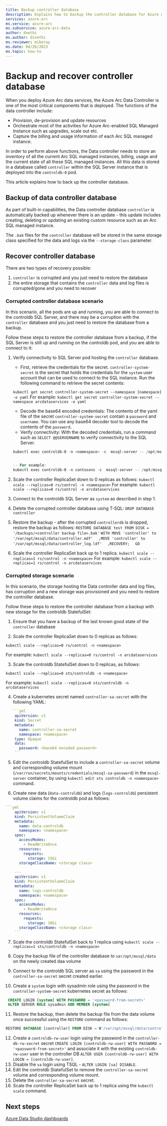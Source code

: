 ```yaml
---
title: Backup controller database
description: Explains how to backup the controller database for Azure Arc-enabled data services
services: azure-arc
ms.service: azure-arc
ms.subservice: azure-arc-data
author: dnethi
ms.author: dinethi
ms.reviewer: mikeray
ms.date: 04/26/2023
ms.topic: how-to
---
```


# Backup and recover controller database

When you deploy Azure Arc data services, the Azure Arc Data Controller is one of the most critical components that is deployed. The functions of the  data controller include:

- Provision, de-provision and update resources
- Orchestrate most of the activities for Azure Arc-enabled SQL Managed Instance such as upgrades, scale out etc. 
- Capture the billing and usage information of each Arc SQL managed instance. 

In order to perform above functions, the Data controller needs to store an inventory of all the current Arc SQL managed instances, billing, usage and the current state of all these SQL managed instances. All this data is stored  in a database called `controller` within the SQL Server instance that is deployed into the `controldb-0` pod. 

This article explains how to back up the controller database.

## Backup of data controller database

As part of built-in capabilities, the Data controller database `controller` is automatically backed up whenever there is an update - this update includes creating, deleting or updating an existing custom resource such as an Arc SQL managed instance.

The `.bak` files for the `controller` database will be stored in the same storage class specified for the data and logs via the `--storage-class` parameter.

## Recover controller database 

There are two types of recovery possible:

1. `controller` is corrupted and you just need to restore the database
1. the entire storage that contains the `controller` data and log files is corrupted/gone and you need to recover 

### Corrupted controller database scenario

In this scenario, all the pods are up and running, you are able to connect to the controldb SQL Server, and there may be a corruption with the `controller` database and you just need to restore the database from a backup.

Follow these steps to restore the controller database from a backup, if the SQL Server is still up and running on the controldb pod, and you are able to connect to it:

1. Verify connectivity to SQL Server pod hosting the `controller` database.

   - First, retrieve the credentials for the secret. `controller-system-secret` is the secret that holds the credentials for the `system` user account that can be used to connect to the SQL instance.
      Run the following command to retrieve the secret contents:
   
   `kubectl get secret controller-system-secret --namespace [namespace] -o yaml`
   For example:
   `kubectl get secret controller-system-secret --namespace arcdataservices -o yaml`
   - Decode the base64 encoded credentials: The contents of the yaml file of the secret `controller-system-secret` contain a `password` and `username`. You can use any base64 decoder tool to decode the contents of the `password`.
   - Verify connectivity: With the decoded credentials, run a command such as `SELECT @@SERVERNAME` to verify connectivity to the SQL Server.

   ```powershell
   kubectl exec controldb-0 -n <namespace> -c  mssql-server -- /opt/mssql-tools/bin/sqlcmd -S localhost -U system -P "<password>" -Q "SELECT @@SERVERNAME"
   
   
   -- For example:
   kubectl exec controldb-0 -n contosons -c  mssql-server -- /opt/mssql-tools/bin/sqlcmd -S localhost -U system -P "<password>" -Q "SELECT @@SERVERNAME"
   ```
1. Scale the controller ReplicaSet down to 0 replicas as follows:
`kubectl scale --replicas=0 rs/control -n <namespace>`
For example: `kubectl scale --replicas=0 rs/control -n arcdataservices`
1. Connect to the controldb SQL Server as `system` as described in step 1.
1. Delete the corrupted controller database using T-SQL:
`DROP DATABASE controller`
1. Restore the backup - after the corrupted `controllerdb` is dropped, restore the backup as follows:
`RESTORE DATABASE test FROM DISK = '/backups/<controller backup file>.bak'`
`WITH MOVE 'controller' to '/var/opt/mssql/data/controller.mdf'  `
`,MOVE 'controller' to '/var/opt/mssql/data/controller_log.ldf'  `
`,RECOVERY;  `
`GO` 
1. Scale the controller ReplicaSet back up to 1 replica.
`kubectl scale --replicas=1 rs/control -n <namespace>`
For example: `kubectl scale --replicas=1 rs/control -n arcdataservices`

### Corrupted storage scenario

In this scenario, the storage hosting the Data controller data and log files, has corruption and a new storage was provisioned and you need to restore the controller database.

Follow these steps to restore the controller database from a backup with new storage for the controldb StatefulSet:

1. Ensure that you have a backup of the last known good state of the `controller` database

2. Scale the controller ReplicaSet down to 0 replicas as follows:

`kubectl scale --replicas=0 rs/control -n <namespace>`

For example: `kubectl scale --replicas=0 rs/control -n arcdataservices`

3. Scale the controldb StatefulSet down to 0 replicas, as follows: 

`kubectl scale --replicas=0 sts/controldb -n <namespace>`

For example: `kubectl scale --replicas=0 sts/controldb -n arcdataservices`

4. Create a kubernetes secret named `controller-sa-secret` with the following YAML: 

```yaml
   ```yml
    apiVersion: v1
    kind: Secret
    metadata:
      name: controller-sa-secret
      namespace: <namespace>
    type: Opaque
    data:
      password: <base64 encoded password>
    ```
```

5. Edit the controldb StatefulSet to include a `controller-sa-secret` volume and corresponding volume mount (`/var/run/secrets/mounts/credentials/mssql-sa-password`) in the `mssql-server` container, by using `kubectl edit sts controldb -n <namespace>` command. 

6. Create new data (`data-controldb`) and logs (`logs-controldb`) persistent volume claims for the controldb pod as follows: 

```yaml
```yml
    apiVersion: v1
    kind: PersistentVolumeClaim
    metadata:
      name: data-controldb
      namespace: <namespace>
    spec:
      accessModes:
        - ReadWriteOnce
      resources:
        requests:
          storage: 15Gi
      storageClassName: <storage class>
    
    ---
    apiVersion: v1
    kind: PersistentVolumeClaim
    metadata:
      name: logs-controldb
      namespace: <namespace>
    spec:
      accessModes:
        - ReadWriteOnce
      resources:
        requests:
          storage: 10Gi
      storageClassName: <storage class>
    ```
```

7. Scale the controldb StatefulSet back to 1 replica using `kubectl scale --replicas=1 sts/controldb -n <namespace>`

8. Copy the backup file of the controller database to `var/opt/mssql/data` on the newly created daa volume

9. Connect to the controldb SQL server as `sa` using the password in the `controller-sa-secret` secret created earlier.

10. Create a `system` login with sysadmin role using the password in the `controller-system-secret` kubernetes secret as follows:

```sql
 CREATE LOGIN [system] WITH PASSWORD = '<password-from-secret>'
 ALTER SERVER ROLE sysadmin ADD MEMBER [system]
```

11. Restore the backup, then delete the backup file from the data volume once successful using the `RESTORE` command as follows:
```sql
RESTORE DATABASE [controller] FROM DISK = N'/var/opt/mssql/data/controller.bak' WITH FILE = 1
```

12. Create a `controldb-rw-user` login using the password in the `controller-db-rw-secret` secret `CREATE LOGIN [controldb-rw-user] WITH PASSWORD = '<password-from-secret>'` and associate it with the existing `controldb-rw-user` user in the controller DB `ALTER USER [controldb-rw-user] WITH LOGIN = [controldb-rw-user]`.
 13. Disable the `sa` login using TSQL - `ALTER LOGIN [sa] DISABLE`.
 14. Edit the controldb StatefulSet to remove the `controller-sa-secret` volume and corresponding volume mount.
 15. Delete the `controller-sa-secret` secret.
 16. Scale the controller ReplicaSet back up to 1 replica using the `kubectl scale` command.

## Next steps

[Azure Data Studio dashboards](azure-data-studio-dashboards.md)
